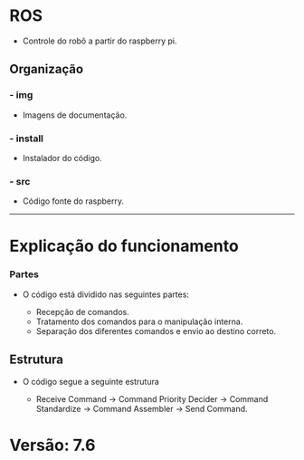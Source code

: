 # ROS

  * Controle do robô a partir do raspberry pi.

## Organização

### - img
  - Imagens de documentação.

### - install
  - Instalador do código.

### - src
  - Código fonte do raspberry.

---

# Explicação do funcionamento

### Partes

  - O código está dividido nas seguintes partes:

    * Recepção de comandos.
    * Tratamento dos comandos para o manipulação interna.
    * Separação dos diferentes comandos e envio ao destino correto.

## Estrutura

  - O código segue a seguinte estrutura

    * Receive Command -> Command Priority Decider -> Command Standardize -> Command Assembler -> Send Command.

# Versão: 7.6